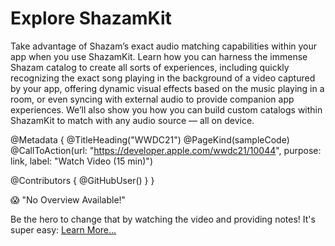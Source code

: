 # Explore ShazamKit

Take advantage of Shazam’s exact audio matching capabilities within your app when you use ShazamKit. Learn how you can harness the immense Shazam catalog to create all sorts of experiences, including quickly recognizing the exact song playing in the background of a video captured by your app, offering dynamic visual effects based on the music playing in a room, or even syncing with external audio to provide companion app experiences. We’ll also show you how you can build custom catalogs within ShazamKit to match with any audio source — all on device.

@Metadata {
   @TitleHeading("WWDC21")
   @PageKind(sampleCode)
   @CallToAction(url: "https://developer.apple.com/wwdc21/10044", purpose: link, label: "Watch Video (15 min)")

   @Contributors {
      @GitHubUser(<replace this with your GitHub handle>)
   }
}

😱 "No Overview Available!"

Be the hero to change that by watching the video and providing notes! It's super easy:
 [Learn More…](https://wwdcnotes.com/documentation/wwdcnotes/contributing)
